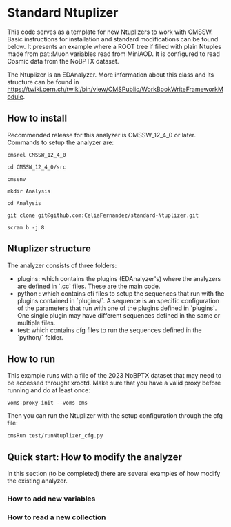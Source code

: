 # Standard Ntuplizer

This code serves as a template for new Ntuplizers to work with CMSSW. Basic instructions for installation and standard modifications can be found below.
It presents an example where a ROOT tree if filled with plain Ntuples made from pat::Muon variables read from MiniAOD. It is configured to read Cosmic data from the NoBPTX dataset.

The Ntuplizer is an EDAnalyzer. More information about this class and its structure can be found in https://twiki.cern.ch/twiki/bin/view/CMSPublic/WorkBookWriteFrameworkModule.

## How to install

Recommended release for this analyzer is CMSSW_12_4_0 or later. Commands to setup the analyzer are:

```
cmsrel CMSSW_12_4_0

cd CMSSW_12_4_0/src

cmsenv

mkdir Analysis

cd Analysis

git clone git@github.com:CeliaFernandez/standard-Ntuplizer.git

scram b -j 8
```


## Ntuplizer structure

<p> The analyzer consists of three folders: </p> 
<ul>
  <li> plugins: which contains the plugins (EDAnalyzer's) where the analyzers are defined in `.cc` files. These are the main code.</li>
  <li> python : which contains cfi files to setup the sequences that run with the plugins contained in `plugins/`. A sequence is an specific configuration of the parameters that run with one of the plugins defined in `plugins`. One single plugin may have different sequences defined in the same or multiple files.</li> 
  <li> test: which contains cfg files to run the sequences defined in the `python/` folder.</li>
</ul>

## How to run

This example runs with a file of the 2023 NoBPTX dataset that may need to be accessed throught xrootd. Make sure that you have a valid proxy before running and do at least once:

```
voms-proxy-init --voms cms
```

Then you can run the Ntuplizer with the setup configuration through the cfg file:

```
cmsRun test/runNtuplizer_cfg.py
```


## Quick start: How to modify the analyzer

In this section (to be completed) there are several examples of how modify the existing analyzer.

### How to add new variables

### How to read a new collection

